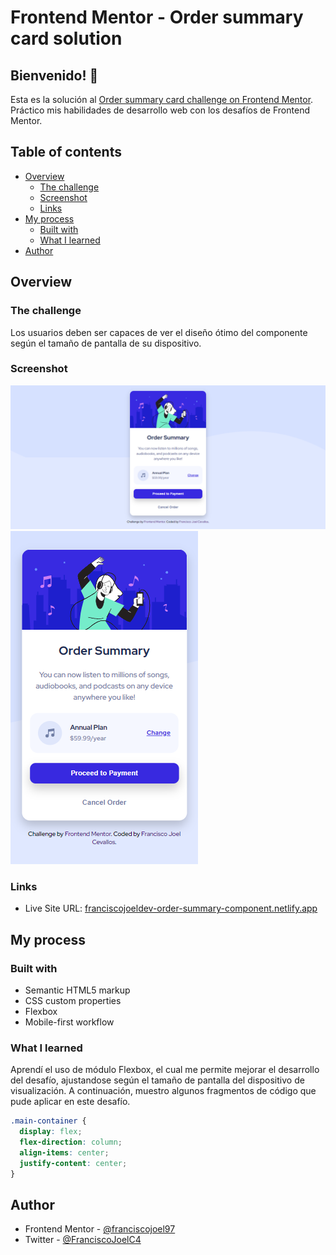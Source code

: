 # Frontend Mentor - Order summary card solution

## Bienvenido! 👋

Esta es la solución al [Order summary card challenge on Frontend Mentor](https://www.frontendmentor.io/challenges/order-summary-component-QlPmajDUj). Práctico mis habilidades de desarrollo web con los desafíos de Frontend Mentor.

## Table of contents

- [Overview](#overview)
  - [The challenge](#the-challenge)
  - [Screenshot](#screenshot)
  - [Links](#links)
- [My process](#my-process)
  - [Built with](#built-with)
  - [What I learned](#what-i-learned)
- [Author](#author)



## Overview

### The challenge

Los usuarios deben ser capaces de ver el diseño ótimo del componente según el tamaño de pantalla de su dispositivo.

### Screenshot

![Desktop Design](./design/desktop-design.png)
![Mobile Desing](./design/mobile-design.png)

### Links

- Live Site URL: [franciscojoeldev-order-summary-component.netlify.app](https://franciscojoeldev-order-summary-component.netlify.app/)

## My process

### Built with

- Semantic HTML5 markup
- CSS custom properties
- Flexbox
- Mobile-first workflow


### What I learned

Aprendí el uso de módulo Flexbox, el cual me permite mejorar el desarrollo del desafío, ajustandose según el tamaño de pantalla del dispositivo de visualización.
A continuación, muestro algunos fragmentos de código que pude aplicar en este desafío.


```css
.main-container {
  display: flex;
  flex-direction: column;
  align-items: center;
  justify-content: center;
}
```

## Author

- Frontend Mentor - [@franciscojoel97](https://www.frontendmentor.io/profile/franciscojoel97)
- Twitter - [@FranciscoJoelC4](https://twitter.com/FranciscoJoelC4)

